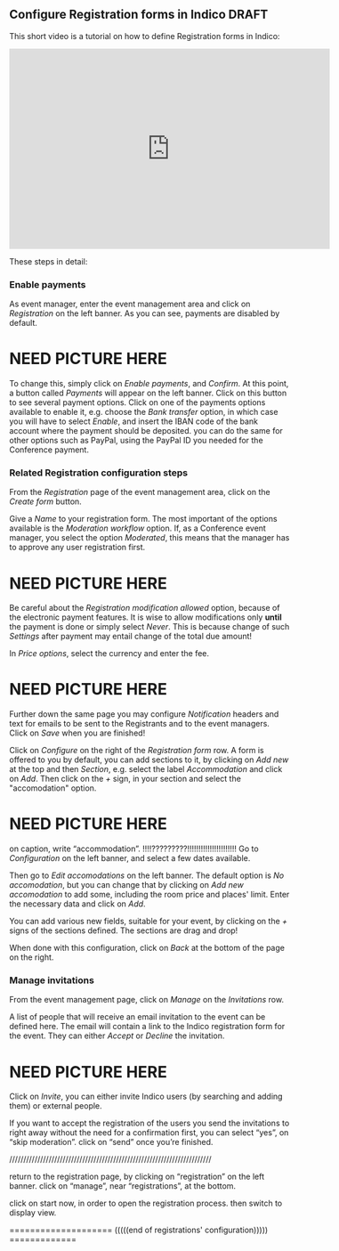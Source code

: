 ## Configure Registration forms in Indico DRAFT

This short video is a tutorial on how to define Registration forms in Indico:

<iframe width="576" height="360" frameborder="0" src="https://cds.cern.ch/video/2275648?showTitle=true" allowfullscreen></iframe>

These steps in detail:

### Enable payments

As event manager, enter the event management area  and click on _Registration_ on the left banner. As you can see, payments are disabled by default.

# NEED PICTURE HERE 


To change this, simply click on _Enable payments_, and _Confirm_.
At this point, a button called _Payments_ will appear on the left banner. Click on this button to see several payment options. Click on one of the payments options available to enable it, e.g. choose the _Bank transfer_ option, in which case you will have to select _Enable_, and insert the IBAN code of the bank account where the payment should be deposited.
you can do the same for other options such as PayPal, using the PayPal ID you needed for the Conference payment.

### Related Registration configuration steps

From the _Registration_ page of the event management area, click on the _Create form_ button.

Give a _Name_ to your registration form. The most important of the options available is the _Moderation workflow_ option. If, as a Conference event manager, you select the option _Moderated_, this means that the manager has to approve any user registration first.

# NEED PICTURE HERE 

Be careful about the _Registration modification allowed_ option, because of the electronic payment features. It is wise to allow modifications only **until** the payment is done or simply select _Never_. This is because change of such _Settings_ after payment may entail change of the total due amount!

In _Price options_, select the currency and enter the fee.

# NEED PICTURE HERE 

Further down the same page you may configure _Notification_ headers and text for emails to be sent to the Registrants and to the event managers. Click on _Save_ when you are finished!

Click on _Configure_ on the right of the _Registration form_ row. A form is offered to you by default, you can add sections to it, by clicking on _Add new_ at the top and then _Section_, e.g. select the label _Accommodation_ and click on _Add_. Then click on the _+_ sign, in your section and select the "accomodation" option. 

# NEED PICTURE HERE 


on caption, write “accommodation”. !!!!?????????!!!!!!!!!!!!!!!!!!!!!!
Go to _Configuration_ on the left banner, and select a few dates available. 

Then go to _Edit accomodations_ on the left banner.
The default option is _No accomodation_, but you can change that by clicking on _Add new accomodation_ to add some, including the room price and places' limit. Enter the necessary data and click on _Add_.

You can add various new fields, suitable for your event, by clicking on the _+_ signs of the sections defined. The sections are drag and drop!

When done with this configuration, click on _Back_ at the bottom of the page on the right.

### Manage invitations 

From the event management page, click on _Manage_ on the _Invitations_ row.

A list of people that will receive an email invitation to the event can be defined here. The email will contain a link to the Indico registration form for the event. They can either _Accept_ or _Decline_ the invitation.

# NEED PICTURE HERE 

Click on _Invite_, you can either invite Indico users (by searching and adding them) or external people.

If you want to accept the registration of the users you send the invitations to right away without the need for a confirmation first, you can select “yes”, on “skip moderation”.
click on “send” once you’re finished.

////////////////////////////////////////////////////////////////////////


return to the registration page, by clicking on “registration” on the left banner. click on “manage”, near “registrations”, at the bottom.

click on start now, in order to open the registration process.
then switch to display view.

==================== (((((end of registrations' configuration))))) =============